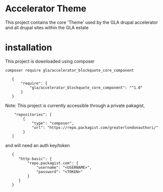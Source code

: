 # Accelerator Theme

This project contains the core 'Theme' used by the GLA drupal accelerator and all drupal sites within the GLA estate

# installation
This project is downloaded using composer
```
composer require gla/accelerator_blockquote_core_component
```

```
   {
       "require": {
           "gla/accelerator_blockquote_core_component": "^1.0"
       }
   } 
```




Note: This project is currently accessible through a private pakagist, 
```
    "repositories": [
        {
            "type": "composer",
            "url": "https://repo.packagist.com/greaterlondonauthori/"
        }
   ]
```

and will need an auth key/token
```
   {
      "http-basic": {
          "repo.packagist.com": {
              "username": "<USERNAME>",
              "password": "<TOKEN>"
          }
      }
   }
```
